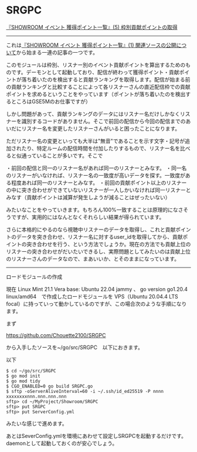 # SRGPC

[『SHOWROOM イベント 獲得ポイント一覧』(5) 枠別貢献ポイントの取得](https://zenn.dev/chouette2100/books/d8c28f8ff426b7/viewer/4a1d15)

----------------------

これは[『SHOWROOM イベント 獲得ポイント一覧』(1) 関連ソースの公開について](https://zenn.dev/chouette2100/books/d8c28f8ff426b7/viewer/4fccae)から始まる一連の記事の一つです。

このモジュールは枠別、リスナー別のイベント貢献ポイントを算出するためのものです。デーモンとして起動しており、配信が終わって獲得ポイント・貢献ポイントが落ち着いたのを検出すると貢献ランキングを取得します。配信が始まる前の貢献ランキングと比較することによって各リスナーさんの直近配信枠での貢献ポイントを求めるということをやっています（ポイントが落ち着いたのを検出するところはGSE5Mのお仕事ですが）

しかし問題があって、貢献ランキングのデータにはリスナー名だけしかなくリスナーを識別するコードがありません。そこで前回の配信から今回の配信までのあいだにリスナー名を変更したリスナーさんがいると困ったことになります。

ただリスナー名の変更といっても大半は"無音"であることを示す文字・記号が追加されたり、特定ルームの配信時間を付加したりするもので、リスナー名を比べると似通っていることが多いです。そこで

・前回の配信と同一のリスナー名があれば同一のリスナーとみなす。
・同一名のリスナーがいなければ、リスナー名の一致度が高いデータを探す。一致度がある程度あれば同一のリスナーとみなす。
・前回の貢献ポイント以上のリスナーの中に突き合わせができていないリスナーが一人しかいなければ同一リスナーとみなす（貢献ポイントは減算が発生しようが減ることはぜったいない）

みたいなことをやっていきます。もちろん100%一致することは原理的になさそうですが、実用的にはなんとなくそれらしい結果が得られています。

さらに本格的にやるのなら視聴中リスナーのデータを取得し、これと貢献ポイントのデータを突き合わせ、リスナー名に対するuser_idを取得してから、貢献ポイントの突き合わせを行う、という方法でしょうか。現在の方法でも貢献上位のリスナーの突き合わせがだいたいできるし、実際問題としてみたいのは貢献上位のリスナーさんのデータなので、まあいいか、とそのままになっています。

---

ロードモジュールの作成

現在 Linux Mint 21.1 Vera base: Ubuntu 22.04 jammy 、 go version go1.20.4 linux/amd64　で作成したロードモジュールを VPS（Ubuntu 20.04.4 LTS focal）に持っていって動かしているのですが、この場合次のような手順になります。

まず

https://github.com/Chouette2100/SRGPC

から入手したソースを~/go/src/SRGPC　以下におきます。

以下

```
$ cd ~/go/src/SRGPC
$ go mod init
$ go mod tidy
$ CGO_ENABLED=0 go build SRGPC.go
$ sftp -oServerAliveInterval=60 -i ~/.ssh/id_ed25519 -P nnnn xxxxxxxxnnn.nnn.nnn.nnn
sftp> cd ~/MyProject/Showroom/SRGPC
sftp> put SRGPC
sftp> put ServerConfig.yml
```

みたいな感じで進めます。

あとはSeverConfig.ymlを環境にあわせて設定しSRGPCを起動するだけです。daemonとして起動しておくのが安心でしょう。
